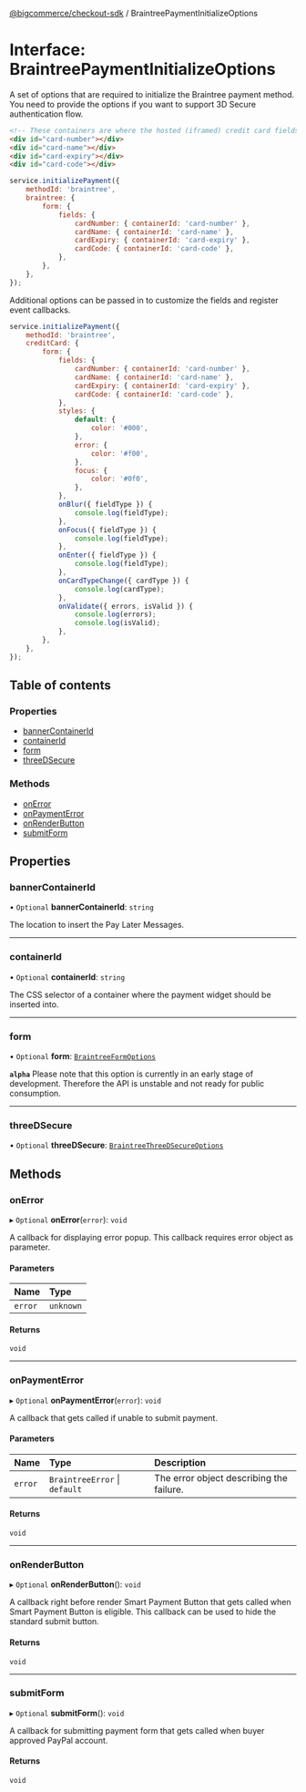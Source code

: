 [@bigcommerce/checkout-sdk](../README.md) / BraintreePaymentInitializeOptions

# Interface: BraintreePaymentInitializeOptions

A set of options that are required to initialize the Braintree payment
method. You need to provide the options if you want to support 3D Secure
authentication flow.

```html
<!-- These containers are where the hosted (iframed) credit card fields will be inserted -->
<div id="card-number"></div>
<div id="card-name"></div>
<div id="card-expiry"></div>
<div id="card-code"></div>
```

```js
service.initializePayment({
    methodId: 'braintree',
    braintree: {
        form: {
            fields: {
                cardNumber: { containerId: 'card-number' },
                cardName: { containerId: 'card-name' },
                cardExpiry: { containerId: 'card-expiry' },
                cardCode: { containerId: 'card-code' },
            },
        },
    },
});
```

Additional options can be passed in to customize the fields and register
event callbacks.

```js
service.initializePayment({
    methodId: 'braintree',
    creditCard: {
        form: {
            fields: {
                cardNumber: { containerId: 'card-number' },
                cardName: { containerId: 'card-name' },
                cardExpiry: { containerId: 'card-expiry' },
                cardCode: { containerId: 'card-code' },
            },
            styles: {
                default: {
                    color: '#000',
                },
                error: {
                    color: '#f00',
                },
                focus: {
                    color: '#0f0',
                },
            },
            onBlur({ fieldType }) {
                console.log(fieldType);
            },
            onFocus({ fieldType }) {
                console.log(fieldType);
            },
            onEnter({ fieldType }) {
                console.log(fieldType);
            },
            onCardTypeChange({ cardType }) {
                console.log(cardType);
            },
            onValidate({ errors, isValid }) {
                console.log(errors);
                console.log(isValid);
            },
        },
    },
});
```

## Table of contents

### Properties

- [bannerContainerId](BraintreePaymentInitializeOptions.md#bannercontainerid)
- [containerId](BraintreePaymentInitializeOptions.md#containerid)
- [form](BraintreePaymentInitializeOptions.md#form)
- [threeDSecure](BraintreePaymentInitializeOptions.md#threedsecure)

### Methods

- [onError](BraintreePaymentInitializeOptions.md#onerror)
- [onPaymentError](BraintreePaymentInitializeOptions.md#onpaymenterror)
- [onRenderButton](BraintreePaymentInitializeOptions.md#onrenderbutton)
- [submitForm](BraintreePaymentInitializeOptions.md#submitform)

## Properties

### bannerContainerId

• `Optional` **bannerContainerId**: `string`

The location to insert the Pay Later Messages.

___

### containerId

• `Optional` **containerId**: `string`

The CSS selector of a container where the payment widget should be inserted into.

___

### form

• `Optional` **form**: [`BraintreeFormOptions`](BraintreeFormOptions.md)

**`alpha`**
Please note that this option is currently in an early stage of
development. Therefore the API is unstable and not ready for public
consumption.

___

### threeDSecure

• `Optional` **threeDSecure**: [`BraintreeThreeDSecureOptions`](BraintreeThreeDSecureOptions.md)

## Methods

### onError

▸ `Optional` **onError**(`error`): `void`

A callback for displaying error popup. This callback requires error object as parameter.

#### Parameters

| Name | Type |
| :------ | :------ |
| `error` | `unknown` |

#### Returns

`void`

___

### onPaymentError

▸ `Optional` **onPaymentError**(`error`): `void`

A callback that gets called if unable to submit payment.

#### Parameters

| Name | Type | Description |
| :------ | :------ | :------ |
| `error` | `BraintreeError` \| `default` | The error object describing the failure. |

#### Returns

`void`

___

### onRenderButton

▸ `Optional` **onRenderButton**(): `void`

A callback right before render Smart Payment Button that gets called when
Smart Payment Button is eligible. This callback can be used to hide the standard submit button.

#### Returns

`void`

___

### submitForm

▸ `Optional` **submitForm**(): `void`

A callback for submitting payment form that gets called
when buyer approved PayPal account.

#### Returns

`void`
